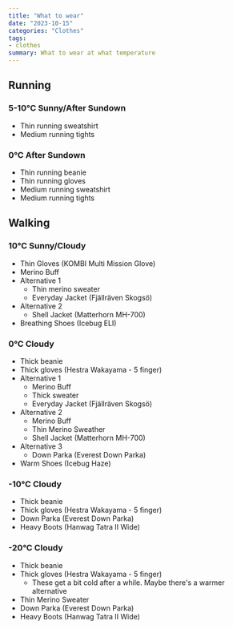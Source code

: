 ```yaml
---
title: "What to wear"
date: "2023-10-15"
categories: "Clothes"
tags:
- clothes
summary: What to wear at what temperature
---
```


## Running

### 5-10°C Sunny/After Sundown

* Thin running sweatshirt
* Medium running tights

### 0°C After Sundown

* Thin running beanie
* Thin running gloves
* Medium running sweatshirt
* Medium running tights

## Walking

### 10°C Sunny/Cloudy

* Thin Gloves (KOMBI Multi Mission Glove)
* Merino Buff
* Alternative 1
  - Thin merino sweater
  - Everyday Jacket (Fjällräven Skogsö)
* Alternative 2
  - Shell Jacket (Matterhorn MH-700)
* Breathing Shoes (Icebug ELI)

### 0°C Cloudy

* Thick beanie
* Thick gloves (Hestra Wakayama - 5 finger)
* Alternative 1
  - Merino Buff
  - Thick sweater
  - Everyday Jacket (Fjällräven Skogsö)
* Alternative 2
  - Merino Buff
  - Thin Merino Sweather
  - Shell Jacket (Matterhorn MH-700)
* Alternative 3
  - Down Parka (Everest Down Parka)
* Warm Shoes (Icebug Haze)

### -10°C Cloudy

* Thick beanie
* Thick gloves (Hestra Wakayama - 5 finger)
* Down Parka (Everest Down Parka)
* Heavy Boots (Hanwag Tatra II Wide)

### -20°C Cloudy

* Thick beanie
* Thick gloves (Hestra Wakayama - 5 finger)
  - These get a bit cold after a while. Maybe there's a warmer alternative
* Thin Merino Sweater
* Down Parka (Everest Down Parka)
* Heavy Boots (Hanwag Tatra II Wide)
